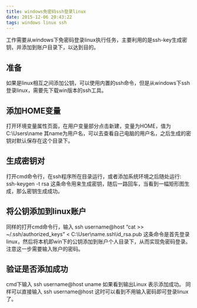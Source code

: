 ```yaml
---
title: windows免密码ssh登录linux
date: 2015-12-06 20:43:22
tags: windows linux ssh
---
```


工作需要从windows下免密码登录linux执行任务，主要利用的是ssh-key生成密钥，并添加到账户目录下，以达到目的。

## 准备

如果是linux相互之间添加公钥，可以使用内置的ssh命令，但是从windows下ssh登录linux，需要先下载win版本的ssh工具。

## 添加HOME变量

打开环境变量属性页面，在用户变量部分点击新建，变量为HOME，值为C:\Users\name 其name为用户名，可以去查看自己电脑的用户名，之后生成的密钥对默认保存在这个目录下。

## 生成密钥对

打开cmd命令行，在ssh程序所在目录运行，或者添加系统环境之后随处运行: ssh-keygen -t rsa 这条命令用来生成密钥，随后一路回车，当看到一幅矩形图生成，那么密钥生成成功。

## 将公钥添加到linux账户

同样的打开cmd命令行，输入 ssh username@host “cat >> ~/.ssh/authorized_keys” < C:\User\name\.ssh\id_rsa.pub 这条命令是首先登录linux，然后将本机即win下的公钥添加到账户个人目录下，从而实现免密码登录。注意这一步需要输入账户的密码。

## 验证是否添加成功

cmd下输入 ssh username@host uname 如果看到输出Linux 表示添加成功。
同样可以直接输入 ssh username@host 这时可以看到不用输入密码即可登录linux了。
